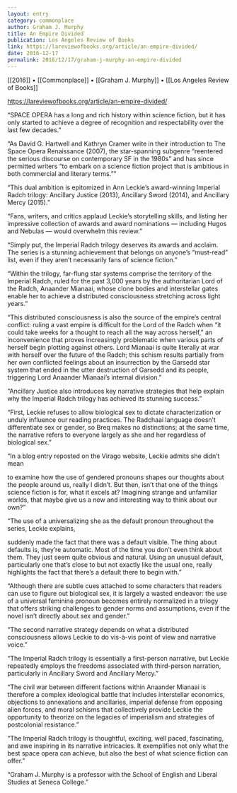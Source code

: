 ```yaml
---
layout: entry
category: commonplace
author: Graham J. Murphy
title: An Empire Divided
publication: Los Angeles Review of Books
link: https://lareviewofbooks.org/article/an-empire-divided/
date: 2016-12-17
permalink: 2016/12/17/graham-j-murphy-an-empire-divided
---
```


[[2016]] • [[Commonplace]] • [[Graham J. Murphy]] • [[Los Angeles Review of Books]]

https://lareviewofbooks.org/article/an-empire-divided/

“SPACE OPERA has a long and rich history within science fiction, but it has only started to achieve a degree of recognition and respectability over the last few decades.”

“As David G. Hartwell and Kathryn Cramer write in their introduction to The Space Opera Renaissance (2007), the star-spanning subgenre “reentered the serious discourse on contemporary SF in the 1980s” and has since permitted writers “to embark on a science fiction project that is ambitious in both commercial and literary terms.””

“This dual ambition is epitomized in Ann Leckie’s award-winning Imperial Radch trilogy: Ancillary Justice (2013), Ancillary Sword (2014), and Ancillary Mercy (2015).”

“Fans, writers, and critics applaud Leckie’s storytelling skills, and listing her impressive collection of awards and award nominations — including Hugos and Nebulas — would overwhelm this review.”

“Simply put, the Imperial Radch trilogy deserves its awards and acclaim. The series is a stunning achievement that belongs on anyone’s “must-read” list, even if they aren’t necessarily fans of science fiction.”

“Within the trilogy, far-flung star systems comprise the territory of the Imperial Radch, ruled for the past 3,000 years by the authoritarian Lord of the Radch, Anaander Mianaai, whose clone bodies and interstellar gates enable her to achieve a distributed consciousness stretching across light years.”

“This distributed consciousness is also the source of the empire’s central conflict: ruling a vast empire is difficult for the Lord of the Radch when “it could take weeks for a thought to reach all the way across herself,” an inconvenience that proves increasingly problematic when various parts of herself begin plotting against others. Lord Mianaai is quite literally at war with herself over the future of the Radch; this schism results partially from her own conflicted feelings about an insurrection by the Garsedd star system that ended in the utter destruction of Garsedd and its people, triggering Lord Anaander Mianaai’s internal division.”

“Ancillary Justice also introduces key narrative strategies that help explain why the Imperial Radch trilogy has achieved its stunning success.”

“First, Leckie refuses to allow biological sex to dictate characterization or unduly influence our reading practices. The Radchaai language doesn’t differentiate sex or gender, so Breq makes no distinctions; at the same time, the narrative refers to everyone largely as she and her regardless of biological sex.”

“In a blog entry reposted on the Virago website, Leckie admits she didn’t mean

to examine how the use of gendered pronouns shapes our thoughts about the people around us, really I didn’t. But then, isn’t that one of the things science fiction is for, what it excels at? Imagining strange and unfamiliar worlds, that maybe give us a new and interesting way to think about our own?”

“The use of a universalizing she as the default pronoun throughout the series, Leckie explains,

suddenly made the fact that there was a default visible. The thing about defaults is, they’re automatic. Most of the time you don’t even think about them. They just seem quite obvious and natural. Using an unusual default, particularly one that’s close to but not exactly like the usual one, really highlights the fact that there’s a default there to begin with.”

“Although there are subtle cues attached to some characters that readers can use to figure out biological sex, it is largely a wasted endeavor: the use of a universal feminine pronoun becomes entirely normalized in a trilogy that offers striking challenges to gender norms and assumptions, even if the novel isn’t directly about sex and gender.”

“The second narrative strategy depends on what a distributed consciousness allows Leckie to do vis-à-vis point of view and narrative voice.”

“The Imperial Radch trilogy is essentially a first-person narrative, but Leckie repeatedly employs the freedoms associated with third-person narration, particularly in Ancillary Sword and Ancillary Mercy.”

“The civil war between different factions within Anaander Mianaai is therefore a complex ideological battle that includes interstellar economics, objections to annexations and ancillaries, imperial defense from opposing alien forces, and moral schisms that collectively provide Leckie the opportunity to theorize on the legacies of imperialism and strategies of postcolonial resistance.”

“The Imperial Radch trilogy is thoughtful, exciting, well paced, fascinating, and awe inspiring in its narrative intricacies. It exemplifies not only what the best space opera can achieve, but also the best of what science fiction can offer.”

“Graham J. Murphy is a professor with the School of English and Liberal Studies at Seneca College.”

